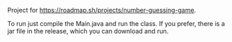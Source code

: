 Project for https://roadmap.sh/projects/number-guessing-game.

To run just compile the Main.java and run the class.
If you prefer, there is a jar file in the release, which you can download and run.
